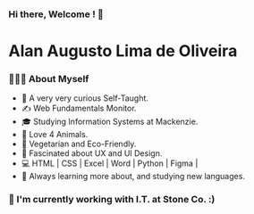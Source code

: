 ### Hi there, Welcome ! 👋

# Alan Augusto Lima de Oliveira

### 👨🏻‍💻 About Myself

- 👀  A very very curious Self-Taught.
- ✍️  Web Fundamentals Monitor.
- 🎓  Studying Information Systems at Mackenzie.
- 🐶  Love 4 Animals. 
- 🌱  Vegetarian and Eco-Friendly.
- 🙇  Fascinated about UX and UI Design.
- 💻  HTML | CSS | Excel | Word | Python | Figma |
- 💬  Always learning more about, and studying new languages.

### 💼 I'm currently working with I.T. at Stone Co. :)

